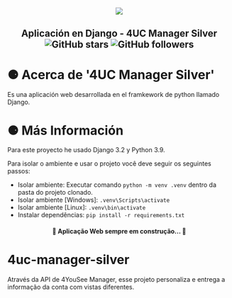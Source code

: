 <h1 align="center" >
    <img src="#">
</h1>
<h2 align="center" >
    Aplicación en Django - 4UC Manager Silver <br>
    <img alt="GitHub stars" src="https://img.shields.io/github/stars/Alfareiza/4uc-manager-silver?style=social">
    <img alt="GitHub followers" src="https://img.shields.io/github/followers/Alfareiza?label=Follow%20me%20%3A%29&style=social">
</h2>

<h1>⚈ Acerca de '4UC Manager Silver'</h1>
Es una aplicación web desarrollada en el framkework de python llamado Django. 


<h1>⚈ Más Información</h1>
Para este proyecto he usado Django 3.2 y Python 3.9. 

Para isolar o ambiente e usar o projeto você deve seguir os seguintes passos:

* Isolar ambiente: Executar comando `python -m venv .venv` dentro da pasta do projeto clonado.
* Isolar ambiente [Windows]: `.venv\Scripts\activate` 
* Isolar ambiente [Linux]: `.venv\bin\activate`
* Instalar dependências: `pip install -r requirements.txt`

<h4 align="center"> 
	🚧  Aplicação Web sempre em construção...  🚧
</h4>

# 4uc-manager-silver
Através da API de 4YouSee Manager, esse projeto personaliza e entrega a informação da conta com vistas diferentes.
